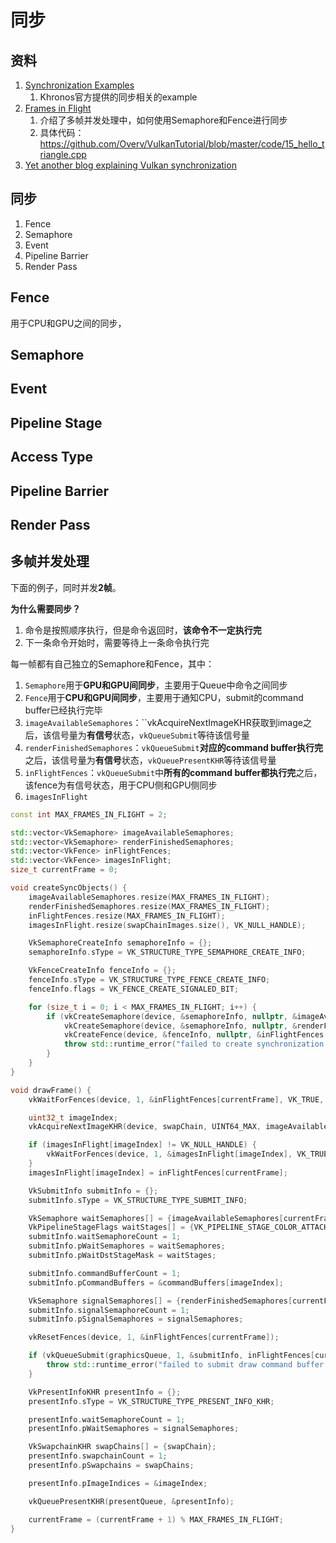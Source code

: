# 同步

## 资料

1. [Synchronization Examples](https://github.com/KhronosGroup/Vulkan-Docs/wiki/Synchronization-Examples)
   1. Khronos官方提供的同步相关的example
2. [Frames in Flight](https://vulkan-tutorial.com/Drawing_a_triangle/Drawing/Rendering_and_presentation)
   1. 介绍了多帧并发处理中，如何使用Semaphore和Fence进行同步
   2. 具体代码：https://github.com/Overv/VulkanTutorial/blob/master/code/15_hello_triangle.cpp
3. [Yet another blog explaining Vulkan synchronization](http://themaister.net/blog/2019/08/14/yet-another-blog-explaining-vulkan-synchronization/)

## 同步

1. Fence
2. Semaphore
3. Event
4. Pipeline Barrier
5. Render Pass



## Fence

用于CPU和GPU之间的同步，

## Semaphore

## Event

## Pipeline Stage

## Access Type

## Pipeline Barrier



## Render Pass



## 多帧并发处理

下面的例子，同时并发**2帧**。

**为什么需要同步？**

1. 命令是按照顺序执行，但是命令返回时，**该命令不一定执行完**
2. 下一条命令开始时，需要等待上一条命令执行完



每一帧都有自己独立的Semaphore和Fence，其中：

1. `Semaphore`用于**GPU和GPU间同步**，主要用于Queue中命令之间同步
2. `Fence`用于**CPU和GPU间同步**，主要用于通知CPU，submit的command buffer已经执行完毕
3. `imageAvailableSemaphores`：``vkAcquireNextImageKHR获取到image之后，该信号量为**有信号**状态，`vkQueueSubmit`等待该信号量
4. `renderFinishedSemaphores`：`vkQueueSubmit`**对应的command buffer执行完**之后，该信号量为**有信号**状态，`vkQueuePresentKHR`等待该信号量
5. `inFlightFences`：`vkQueueSubmit`中**所有的command buffer都执行完**之后，该fence为有信号状态，用于CPU侧和GPU侧同步
6. `imagesInFlight`

```c++
const int MAX_FRAMES_IN_FLIGHT = 2;

std::vector<VkSemaphore> imageAvailableSemaphores;
std::vector<VkSemaphore> renderFinishedSemaphores;
std::vector<VkFence> inFlightFences;
std::vector<VkFence> imagesInFlight;
size_t currentFrame = 0;

void createSyncObjects() {
    imageAvailableSemaphores.resize(MAX_FRAMES_IN_FLIGHT);
    renderFinishedSemaphores.resize(MAX_FRAMES_IN_FLIGHT);
    inFlightFences.resize(MAX_FRAMES_IN_FLIGHT);
    imagesInFlight.resize(swapChainImages.size(), VK_NULL_HANDLE);

    VkSemaphoreCreateInfo semaphoreInfo = {};
    semaphoreInfo.sType = VK_STRUCTURE_TYPE_SEMAPHORE_CREATE_INFO;

    VkFenceCreateInfo fenceInfo = {};
    fenceInfo.sType = VK_STRUCTURE_TYPE_FENCE_CREATE_INFO;
    fenceInfo.flags = VK_FENCE_CREATE_SIGNALED_BIT;

    for (size_t i = 0; i < MAX_FRAMES_IN_FLIGHT; i++) {
        if (vkCreateSemaphore(device, &semaphoreInfo, nullptr, &imageAvailableSemaphores[i]) != VK_SUCCESS ||
            vkCreateSemaphore(device, &semaphoreInfo, nullptr, &renderFinishedSemaphores[i]) != VK_SUCCESS ||
            vkCreateFence(device, &fenceInfo, nullptr, &inFlightFences[i]) != VK_SUCCESS) {
            throw std::runtime_error("failed to create synchronization objects for a frame!");
        }
    }
}
```



```cpp
void drawFrame() {
    vkWaitForFences(device, 1, &inFlightFences[currentFrame], VK_TRUE, UINT64_MAX);

    uint32_t imageIndex;
    vkAcquireNextImageKHR(device, swapChain, UINT64_MAX, imageAvailableSemaphores[currentFrame], VK_NULL_HANDLE, &imageIndex);

    if (imagesInFlight[imageIndex] != VK_NULL_HANDLE) {
        vkWaitForFences(device, 1, &imagesInFlight[imageIndex], VK_TRUE, UINT64_MAX);
    }
    imagesInFlight[imageIndex] = inFlightFences[currentFrame];

    VkSubmitInfo submitInfo = {};
    submitInfo.sType = VK_STRUCTURE_TYPE_SUBMIT_INFO;

    VkSemaphore waitSemaphores[] = {imageAvailableSemaphores[currentFrame]};
    VkPipelineStageFlags waitStages[] = {VK_PIPELINE_STAGE_COLOR_ATTACHMENT_OUTPUT_BIT};
    submitInfo.waitSemaphoreCount = 1;
    submitInfo.pWaitSemaphores = waitSemaphores;
    submitInfo.pWaitDstStageMask = waitStages;

    submitInfo.commandBufferCount = 1;
    submitInfo.pCommandBuffers = &commandBuffers[imageIndex];

    VkSemaphore signalSemaphores[] = {renderFinishedSemaphores[currentFrame]};
    submitInfo.signalSemaphoreCount = 1;
    submitInfo.pSignalSemaphores = signalSemaphores;

    vkResetFences(device, 1, &inFlightFences[currentFrame]);

    if (vkQueueSubmit(graphicsQueue, 1, &submitInfo, inFlightFences[currentFrame]) != VK_SUCCESS) {
        throw std::runtime_error("failed to submit draw command buffer!");
    }

    VkPresentInfoKHR presentInfo = {};
    presentInfo.sType = VK_STRUCTURE_TYPE_PRESENT_INFO_KHR;

    presentInfo.waitSemaphoreCount = 1;
    presentInfo.pWaitSemaphores = signalSemaphores;

    VkSwapchainKHR swapChains[] = {swapChain};
    presentInfo.swapchainCount = 1;
    presentInfo.pSwapchains = swapChains;

    presentInfo.pImageIndices = &imageIndex;

    vkQueuePresentKHR(presentQueue, &presentInfo);

    currentFrame = (currentFrame + 1) % MAX_FRAMES_IN_FLIGHT;
}
```

